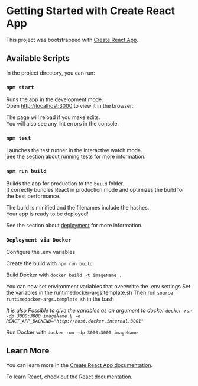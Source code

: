 # Getting Started with Create React App

This project was bootstrapped with [Create React App](https://github.com/facebook/create-react-app).

## Available Scripts

In the project directory, you can run:

### `npm start`

Runs the app in the development mode.\
Open [http://localhost:3000](http://localhost:3000) to view it in the browser.

The page will reload if you make edits.\
You will also see any lint errors in the console.

### `npm test`

Launches the test runner in the interactive watch mode.\
See the section about [running tests](https://facebook.github.io/create-react-app/docs/running-tests) for more information.

### `npm run build`

Builds the app for production to the `build` folder.\
It correctly bundles React in production mode and optimizes the build for the best performance.

The build is minified and the filenames include the hashes.\
Your app is ready to be deployed!

See the section about [deployment](https://facebook.github.io/create-react-app/docs/deployment) for more information.

### `Deployment via Docker`

Configure the .env variables

Create the build with `npm run build`

Build Docker with `docker build -t imageName .`

You can now set environment variables that overwritte the .env settings
Set the variables in the runtimedocker-args.template.sh
Then run `source runtimedocker-args.template.sh` in the bash

_It is also Possible to give the variables as an argument to docker
`docker run -dp 3000:3000 imageName \
-e REACT_APP_BACKEND="http://host.docker.internal:3001"`_

Run Docker with `docker run -dp 3000:3000 imageName`

## Learn More

You can learn more in the [Create React App documentation](https://facebook.github.io/create-react-app/docs/getting-started).

To learn React, check out the [React documentation](https://reactjs.org/).
